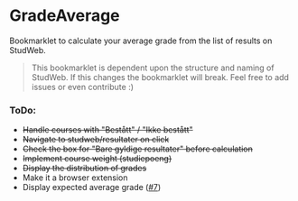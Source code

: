 # GradeAverage

Bookmarklet to calculate your average grade from the list of results on StudWeb.

>This bookmarklet is dependent upon the structure and naming of StudWeb. If this changes the bookmarklet will break. Feel free to add issues or even contribute :)

### ToDo:
- ~~Handle courses with "Bestått" / "Ikke bestått"~~
- ~~Navigate to studweb/resultater on click~~
- ~~Check the box for "Bare gyldige resultater" before calculation~~
- ~~Implement course weight (studiepoeng)~~
- ~~Display the distribution of grades~~
- Make it a browser extension
- Display expected average grade ([#7](https://github.com/thormartin91/GradeAverage/issues/7))
